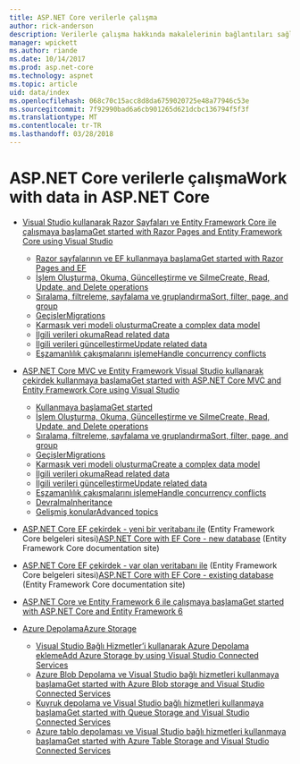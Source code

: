 ```yaml
---
title: ASP.NET Core verilerle çalışma
author: rick-anderson
description: Verilerle çalışma hakkında makalelerinin bağlantıları sağlar. Birçok Entity Framework Çekirdek kullanın.
manager: wpickett
ms.author: riande
ms.date: 10/14/2017
ms.prod: asp.net-core
ms.technology: aspnet
ms.topic: article
uid: data/index
ms.openlocfilehash: 068c70c15acc8d8da6759020725e48a77946c53e
ms.sourcegitcommit: 7f92990bad6a6cb901265d621dcbc136794f5f3f
ms.translationtype: MT
ms.contentlocale: tr-TR
ms.lasthandoff: 03/28/2018
---
```

# <a name="work-with-data-in-aspnet-core"></a><span data-ttu-id="b850a-104">ASP.NET Core verilerle çalışma</span><span class="sxs-lookup"><span data-stu-id="b850a-104">Work with data in ASP.NET Core</span></span>

* [<span data-ttu-id="b850a-105">Visual Studio kullanarak Razor Sayfaları ve Entity Framework Core ile çalışmaya başlama</span><span class="sxs-lookup"><span data-stu-id="b850a-105">Get started with Razor Pages and Entity Framework Core using Visual Studio</span></span>](xref:data/ef-rp/index)

   * [<span data-ttu-id="b850a-106">Razor sayfalarının ve EF kullanmaya başlama</span><span class="sxs-lookup"><span data-stu-id="b850a-106">Get started with Razor Pages and EF</span></span>](xref:data/ef-rp/intro)
   * [<span data-ttu-id="b850a-107">İşlem Oluşturma, Okuma, Güncelleştirme ve Silme</span><span class="sxs-lookup"><span data-stu-id="b850a-107">Create, Read, Update, and Delete operations</span></span>](xref:data/ef-rp/crud)
   * [<span data-ttu-id="b850a-108">Sıralama, filtreleme, sayfalama ve gruplandırma</span><span class="sxs-lookup"><span data-stu-id="b850a-108">Sort, filter, page, and group</span></span>](xref:data/ef-rp/sort-filter-page)
   * [<span data-ttu-id="b850a-109">Geçişler</span><span class="sxs-lookup"><span data-stu-id="b850a-109">Migrations</span></span>](xref:data/ef-rp/migrations)
   * [<span data-ttu-id="b850a-110">Karmaşık veri modeli oluşturma</span><span class="sxs-lookup"><span data-stu-id="b850a-110">Create a complex data model</span></span>](xref:data/ef-rp/complex-data-model)
   * [<span data-ttu-id="b850a-111">İlgili verileri okuma</span><span class="sxs-lookup"><span data-stu-id="b850a-111">Read related data</span></span>](xref:data/ef-rp/read-related-data)
   * [<span data-ttu-id="b850a-112">İlgili verileri güncelleştirme</span><span class="sxs-lookup"><span data-stu-id="b850a-112">Update related data</span></span>](xref:data/ef-rp/update-related-data)
   * [<span data-ttu-id="b850a-113">Eşzamanlılık çakışmalarını işleme</span><span class="sxs-lookup"><span data-stu-id="b850a-113">Handle concurrency conflicts</span></span>](xref:data/ef-rp/concurrency)

*   [<span data-ttu-id="b850a-114">ASP.NET Core MVC ve Entity Framework Visual Studio kullanarak çekirdek kullanmaya başlama</span><span class="sxs-lookup"><span data-stu-id="b850a-114">Get started with ASP.NET Core MVC and Entity Framework Core using Visual Studio</span></span>](ef-mvc/index.md)
    *   [<span data-ttu-id="b850a-115">Kullanmaya başlama</span><span class="sxs-lookup"><span data-stu-id="b850a-115">Get started</span></span>](ef-mvc/intro.md)
    *   [<span data-ttu-id="b850a-116">İşlem Oluşturma, Okuma, Güncelleştirme ve Silme</span><span class="sxs-lookup"><span data-stu-id="b850a-116">Create, Read, Update, and Delete operations</span></span>](xref:data/ef-mvc/crud)
    *   [<span data-ttu-id="b850a-117">Sıralama, filtreleme, sayfalama ve gruplandırma</span><span class="sxs-lookup"><span data-stu-id="b850a-117">Sort, filter, page, and group</span></span>](xref:data/ef-mvc/sort-filter-page)
    *   [<span data-ttu-id="b850a-118">Geçişler</span><span class="sxs-lookup"><span data-stu-id="b850a-118">Migrations</span></span>](xref:data/ef-mvc/migrations)
    *   [<span data-ttu-id="b850a-119">Karmaşık veri modeli oluşturma</span><span class="sxs-lookup"><span data-stu-id="b850a-119">Create a complex data model</span></span>](ef-mvc/complex-data-model.md)
    *   [<span data-ttu-id="b850a-120">İlgili verileri okuma</span><span class="sxs-lookup"><span data-stu-id="b850a-120">Read related data</span></span>](ef-mvc/read-related-data.md)
    *   [<span data-ttu-id="b850a-121">İlgili verileri güncelleştirme</span><span class="sxs-lookup"><span data-stu-id="b850a-121">Update related data</span></span>](ef-mvc/update-related-data.md)
    *   [<span data-ttu-id="b850a-122">Eşzamanlılık çakışmalarını işleme</span><span class="sxs-lookup"><span data-stu-id="b850a-122">Handle concurrency conflicts</span></span>](ef-mvc/concurrency.md)
    *   [<span data-ttu-id="b850a-123">Devralma</span><span class="sxs-lookup"><span data-stu-id="b850a-123">Inheritance</span></span>](ef-mvc/inheritance.md)
    *   [<span data-ttu-id="b850a-124">Gelişmiş konular</span><span class="sxs-lookup"><span data-stu-id="b850a-124">Advanced topics</span></span>](ef-mvc/advanced.md)
* <span data-ttu-id="b850a-125">[ASP.NET Core EF çekirdek - yeni bir veritabanı ile](https://docs.microsoft.com/ef/core/get-started/aspnetcore/new-db) (Entity Framework Core belgeleri sitesi)</span><span class="sxs-lookup"><span data-stu-id="b850a-125">[ASP.NET Core with EF Core - new database](https://docs.microsoft.com/ef/core/get-started/aspnetcore/new-db) (Entity Framework Core documentation site)</span></span>
* <span data-ttu-id="b850a-126">[ASP.NET Core EF çekirdek - var olan veritabanı ile](https://docs.microsoft.com/ef/core/get-started/aspnetcore/existing-db) (Entity Framework Core belgeleri sitesi)</span><span class="sxs-lookup"><span data-stu-id="b850a-126">[ASP.NET Core with EF Core - existing database](https://docs.microsoft.com/ef/core/get-started/aspnetcore/existing-db) (Entity Framework Core documentation site)</span></span>
*   [<span data-ttu-id="b850a-127">ASP.NET Core ve Entity Framework 6 ile çalışmaya başlama</span><span class="sxs-lookup"><span data-stu-id="b850a-127">Get started with ASP.NET Core and Entity Framework 6</span></span>](entity-framework-6.md)
*   [<span data-ttu-id="b850a-128">Azure Depolama</span><span class="sxs-lookup"><span data-stu-id="b850a-128">Azure Storage</span></span>](azure-storage/index.md)
    *   [<span data-ttu-id="b850a-129">Visual Studio Bağlı Hizmetler’i kullanarak Azure Depolama ekleme</span><span class="sxs-lookup"><span data-stu-id="b850a-129">Add Azure Storage by using Visual Studio Connected Services</span></span>](https://azure.microsoft.com/documentation/articles/vs-azure-tools-connected-services-storage/)
    *   [<span data-ttu-id="b850a-130">Azure Blob Depolama ve Visual Studio bağlı hizmetleri kullanmaya başlama</span><span class="sxs-lookup"><span data-stu-id="b850a-130">Get started with Azure Blob storage and Visual Studio Connected Services</span></span>](https://azure.microsoft.com/documentation/articles/vs-storage-aspnet5-getting-started-blobs/)
    *   [<span data-ttu-id="b850a-131">Kuyruk depolama ve Visual Studio bağlı hizmetleri kullanmaya başlama</span><span class="sxs-lookup"><span data-stu-id="b850a-131">Get started with Queue Storage and Visual Studio Connected Services</span></span>](https://azure.microsoft.com/documentation/articles/vs-storage-aspnet5-getting-started-queues/)
    *   [<span data-ttu-id="b850a-132">Azure tablo depolaması ve Visual Studio bağlı hizmetleri kullanmaya başlama</span><span class="sxs-lookup"><span data-stu-id="b850a-132">Get started with Azure Table Storage and Visual Studio Connected Services</span></span>](https://azure.microsoft.com/documentation/articles/vs-storage-aspnet5-getting-started-tables/)

